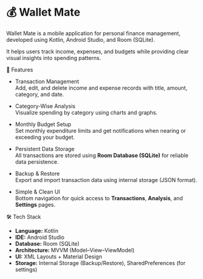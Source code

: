 # 💰 Wallet Mate

Wallet Mate is a mobile application for personal finance management, developed using Kotlin, Android Studio, and Room (SQLite).  

It helps users track income, expenses, and budgets while providing clear visual insights into spending patterns.



📱 Features

- Transaction Management  
  Add, edit, and delete income and expense records with title, amount, category, and date.
  
- Category-Wise Analysis  
  Visualize spending by category using charts and graphs.

- Monthly Budget Setup  
  Set monthly expenditure limits and get notifications when nearing or exceeding your budget.

- Persistent Data Storage  
  All transactions are stored using **Room Database (SQLite)** for reliable data persistence.

- Backup & Restore  
  Export and import transaction data using internal storage (JSON format).

- Simple & Clean UI  
  Bottom navigation for quick access to **Transactions**, **Analysis**, and **Settings** pages.

🛠️ Tech Stack

- **Language:** Kotlin  
- **IDE:** Android Studio  
- **Database:** Room (SQLite)  
- **Architecture:** MVVM (Model–View–ViewModel)  
- **UI:** XML Layouts + Material Design
- **Storage:** Internal Storage (Backup/Restore), SharedPreferences (for settings)
